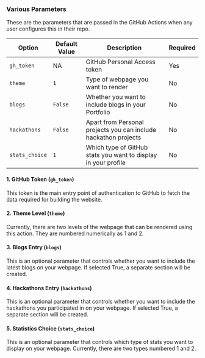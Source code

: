 ### Various Parameters

These are the parameters that are passed in the GitHub Actions when any user configures this in their repo.

| Option         | Default Value | Description                                                     | Required |
| -------------- | ------------- | --------------------------------------------------------------- | -------- |
| `gh_token`     | NA            | GitHub Personal Access token                                    | Yes      |
| `theme`        | `1`           | Type of webpage you want to render                              | No       |
| `blogs`        | `False`       | Whether you want to include blogs in your Portfolio             | No       |
| `hackathons`   | `False`       | Apart from Personal projects you can include hackathon projects | No       |
| `stats_choice` | `1`           | Which type of GitHub stats you want to display in your profile  | No       |

#### 1. GitHub Token (`gh_token`)
This token is the main entry point of authentication to GitHub to fetch the data required for building the website.

#### 2. Theme Level (`theme`)
Currently, there are two levels of the webpage that can be rendered using this action. They are numbered numerically as 1 and 2. 

#### 3. Blogs Entry (`blogs`)
This is an optional parameter that controls whether you want to include the latest blogs on your webpage. If selected True, a separate section will be created. 

#### 4. Hackathons Entry (`hackathons`)
This is an optional parameter that controls whether you want to include the hackathons you participated in on your webpage. If selected True, a separate section will be created.

#### 5. Statistics Choice (`stats_choice`)
This is an optional parameter that controls which type of stats you want to display on your webpage. Currently, there are two types numbered 1 and 2.